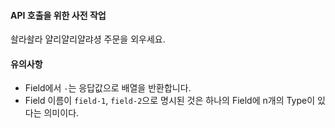 #### API 호출을 위한 사전 작업
솰라솰라 얄리얄리얄랴셩 주문을 외우세요.

#### 유의사항
* Field에서 `-`는 응답값으로 배열을 반환합니다.
* Field 이름이 `field-1`, `field-2`으로 명시된 것은 하나의 Field에 n개의 Type이 있다는 의미이다.